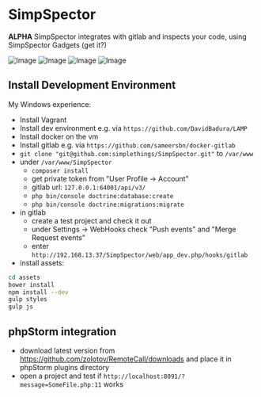 SimpSpector
===========

**ALPHA** SimpSpector integrates with gitlab and inspects your code, using SimpSpector Gadgets (get it?)

![Image](../blob/master/docs/dashboard.png?raw=true)
![Image](../blob/master/docs/project.png?raw=true)
![Image](../blob/master/docs/commit.png?raw=true)
![Image](../blob/master/docs/commit2.png?raw=true)


Install Development Environment
-------------------------------

My Windows experience:
* Install Vagrant
* Install dev environment e.g. via `https://github.com/DavidBadura/LAMP`
* Install docker on the vm
* Install gitlab e.g. via `https://github.com/sameersbn/docker-gitlab`
* `git clone "git@github.com:simplethings/SimpSpector.git"` to `/var/www`
* under `/var/www/SimpSpector`
  * `composer install`
  * get private token from "User Profile -> Account"
  * gitlab url: `127.0.0.1:64001/api/v3/`
  * `php bin/console doctrine:database:create`
  * `php bin/console doctrine:migrations:migrate`
* in gitlab
  * create a test project and check it out
  * under Settings -> WebHooks check "Push events" and "Merge Request events"
  * enter `http://192.168.13.37/SimpSpector/web/app_dev.php/hooks/gitlab`
* install assets:

```bash
cd assets
bower install
npm install --dev
gulp styles
gulp js

```

phpStorm integration
--------------------
* download latest version from https://github.com/zolotov/RemoteCall/downloads and place it in phpStorm plugins directory
* open a project and test if `http://localhost:8091/?message=SomeFile.php:11` works


